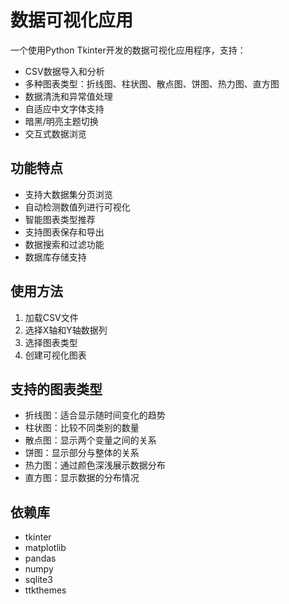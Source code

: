 # 数据可视化应用

一个使用Python Tkinter开发的数据可视化应用程序，支持：

- CSV数据导入和分析
- 多种图表类型：折线图、柱状图、散点图、饼图、热力图、直方图
- 数据清洗和异常值处理
- 自适应中文字体支持
- 暗黑/明亮主题切换
- 交互式数据浏览

## 功能特点

- 支持大数据集分页浏览
- 自动检测数值列进行可视化
- 智能图表类型推荐
- 支持图表保存和导出
- 数据搜索和过滤功能
- 数据库存储支持

## 使用方法

1. 加载CSV文件
2. 选择X轴和Y轴数据列
3. 选择图表类型
4. 创建可视化图表

## 支持的图表类型

- 折线图：适合显示随时间变化的趋势
- 柱状图：比较不同类别的数量
- 散点图：显示两个变量之间的关系
- 饼图：显示部分与整体的关系
- 热力图：通过颜色深浅展示数据分布
- 直方图：显示数据的分布情况

## 依赖库

- tkinter
- matplotlib
- pandas
- numpy
- sqlite3
- ttkthemes 